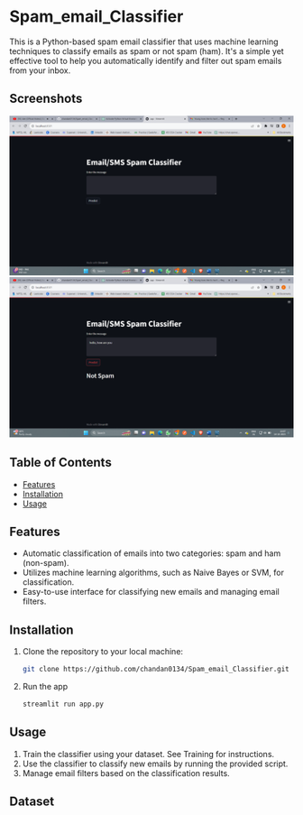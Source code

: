 # Spam_email_Classifier
This is a Python-based spam email classifier that uses machine learning techniques to classify emails as spam or not spam (ham). It's a simple yet effective tool to help you automatically identify and filter out spam emails from your inbox.

## Screenshots

![App Screenshot](https://raw.githubusercontent.com/chandan0134/Spam_email_Classifier/master/Screenshot%20(825).png?raw=true)
![App Screenshot](https://raw.githubusercontent.com/chandan0134/Spam_email_Classifier/master/Screenshot%20(826).png?raw=true)
## Table of Contents

- [Features](#features)
- [Installation](#installation)
- [Usage](#usage)




## Features

- Automatic classification of emails into two categories: spam and ham (non-spam).
- Utilizes machine learning algorithms, such as Naive Bayes or SVM, for classification.
- Easy-to-use interface for classifying new emails and managing email filters.

## Installation

1. Clone the repository to your local machine:

   ```bash
   git clone https://github.com/chandan0134/Spam_email_Classifier.git
2. Run the app
    ```bash
   streamlit run app.py

## Usage 
1. Train the classifier using your dataset. See Training for instructions.
2. Use the classifier to classify new emails by running the provided script.
3. Manage email filters based on the classification results.

## Dataset

